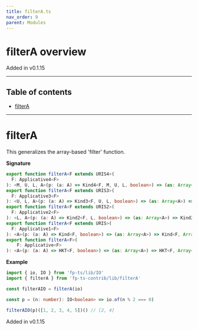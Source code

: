 ```yaml
---
title: filterA.ts
nav_order: 9
parent: Modules
---
```


# filterA overview

Added in v0.1.15

---

<h2 class="text-delta">Table of contents</h2>

- [filterA](#filterA)

---

# filterA

This generalizes the array-based 'filter' function.

**Signature**

```ts
export function filterA<F extends URIS4>(
  F: Applicative4<F>
): <M, U, L, A>(p: (a: A) => Kind4<F, M, U, L, boolean>) => (as: Array<A>) => Kind4<F, M, U, L, Array<A>>
export function filterA<F extends URIS3>(
  F: Applicative3<F>
): <U, L, A>(p: (a: A) => Kind3<F, U, L, boolean>) => (as: Array<A>) => Kind3<F, U, L, Array<A>>
export function filterA<F extends URIS2>(
  F: Applicative2<F>
): <L, A>(p: (a: A) => Kind2<F, L, boolean>) => (as: Array<A>) => Kind2<F, L, Array<A>>
export function filterA<F extends URIS>(
  F: Applicative1<F>
): <A>(p: (a: A) => Kind<F, boolean>) => (as: Array<A>) => Kind<F, Array<A>>
export function filterA<F>(
    F: Applicative<F>
): <A>(p: (a: A) => HKT<F, boolean>) => (as: Array<A>) => HKT<F, Array<A>>
```

**Example**

```ts
import { io, IO } from 'fp-ts/lib/IO'
import { filterA } from 'fp-ts-contrib/lib/filterA'

const filterAIO = filterA(io)

const p = (n: number): IO<boolean> => io.of(n % 2 === 0)

filterAIO(p)([1, 2, 3, 4, 5])() // [2, 4]
```

Added in v0.1.15
